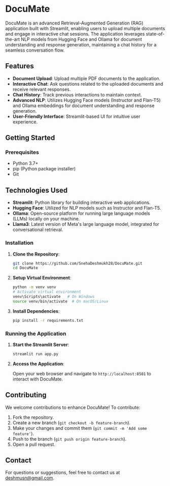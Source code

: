 # DocuMate

DocuMate is an advanced Retrieval-Augmented Generation (RAG) application built with Streamlit, enabling users to upload multiple documents and engage in interactive chat sessions. The application leverages state-of-the-art NLP models from Hugging Face and Ollama for document understanding and response generation, maintaining a chat history for a seamless conversation flow.

## Features

- **Document Upload**: Upload multiple PDF documents to the application.
- **Interactive Chat**: Ask questions related to the uploaded documents and receive relevant responses.
- **Chat History**: Track previous interactions to maintain context.
- **Advanced NLP**: Utilizes Hugging Face models (Instructor and Flan-T5) and Ollama embeddings for document understanding and response generation.
- **User-Friendly Interface**: Streamlit-based UI for intuitive user experience.

## Getting Started

### Prerequisites

- Python 3.7+
- pip (Python package installer)
- Git

## Technologies Used

- **Streamlit**: Python library for building interactive web applications.
- **Hugging Face**: Utilized for NLP models such as Instructor and Flan-T5.
- **Ollama**: Open-source platform for running large language models (LLMs) locally on your machine.
- **Llama3**: Latest version of Meta's large language model, integrated for conversational retrieval.

### Installation

1. **Clone the Repository**:

   ```bash
   git clone https://github.com/SnehaDeshmukh28/DocuMate.git
   cd DocuMate
   ```

2. **Setup Virtual Environment**:

   ```bash
   python -m venv venv
   # Activate virtual environment
   venv\Scripts\activate   # On Windows
   source venv/bin/activate  # On macOS/Linux
   ```

3. **Install Dependencies**:

   ```bash
   pip install -r requirements.txt
   ```

### Running the Application

1. **Start the Streamlit Server**:

   ```bash
   streamlit run app.py
   ```

2. **Access the Application**:

   Open your web browser and navigate to `http://localhost:8501` to interact with DocuMate.

## Contributing

We welcome contributions to enhance DocuMate! To contribute:

1. Fork the repository.
2. Create a new branch (`git checkout -b feature-branch`).
3. Make your changes and commit them (`git commit -m 'Add some feature'`).
4. Push to the branch (`git push origin feature-branch`).
5. Open a pull request.

## Contact

For questions or suggestions, feel free to contact us at [deshmusn@gmail.com](mailto:deshmusn@gmail.com).
